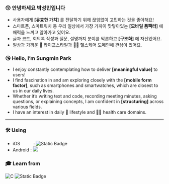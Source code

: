 ### 😙 안녕하세요 박성민입니다
- 사용자에게 **[유효한 가치]** 를 전달하기 위해 끊임없이 고민하는 것을 좋아해요!
- 스마트폰, 스마트워치 등 우리 일상에서 가장 가까이 맞닿아있는 **[모바일 폼팩터]** 에 매력을 느끼고 알아가고 있어요.
- 글과 코드, 회의록 작성과 질문, 설명까지 분야를 막론하고  **[구조화]** 에 자신있어요.
- 일상과 가까운 💼 라이프스타일과 🏋🏻 헬스케어 도메인에 관심이 있어요.

### 😘 Hello, I’m Sungmin Park
- I enjoy constantly contemplating how to deliver **[meaningful value]** to users!
- I find fascination in and am exploring closely with the **[mobile form factor]**, such as smartphones and smartwatches, which are closest to us in our daily lives.
- Whether it’s writing text and code, recording meeting minutes, asking questions, or explaining concepts, I am confident in **[structuring]** across various fields.
- I have an interest in daily 💼 lifestyle and 🏋🏻 health care domains.

---

### 🛠️ Using
- iOS ㅤㅤㅤ:  ![Static Badge](https://img.shields.io/badge/Swift-F05138?style=flat-square&logo=swift&logoColor=white) 
- Android : <img src="https://img.shields.io/badge/Flutter-02569B?style=flat-square&logo=flutter&logoColor=white"/> ㅤ

### 🎓 Learn from
![C](https://img.shields.io/badge/Chung--Ang%20Univ.-000000?style=flat-square&logo=c&logoColor=white)
![Static Badge](https://img.shields.io/badge/Apple%20Developer%20Academy%20@%20POSTECH-000000?style=flat-square&logo=apple&logoColor=white)
